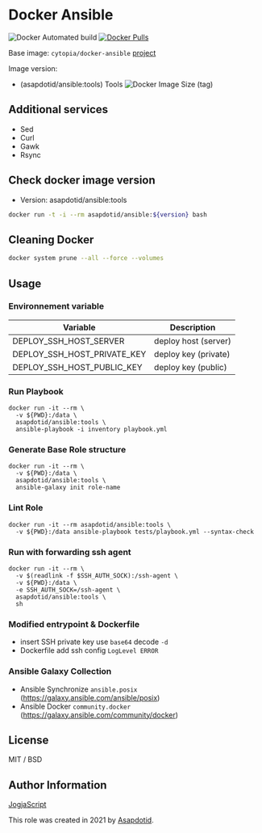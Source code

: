 # Docker Ansible

![Docker Automated build](https://img.shields.io/docker/automated/asapdotid/ansible) [![Docker Pulls](https://img.shields.io/docker/pulls/asapdotid/ansible.svg)](https://hub.docker.com/r/asapdotid/ansible/tools)

Base image: `cytopia/docker-ansible` [project](https://github.com/cytopia/docker-ansible)

Image version:

-   (asapdotid/ansible:tools) Tools ![Docker Image Size (tag)](https://img.shields.io/docker/image-size/asapdotid/ansible/tools)

## Additional services

-   Sed
-   Curl
-   Gawk
-   Rsync

## Check docker image version

-   Version: asapdotid/ansible:tools

```bash
docker run -t -i --rm asapdotid/ansible:${version} bash
```

## Cleaning Docker

```bash
docker system prune --all --force --volumes
```

## Usage

### Environnement variable

| Variable                    | Description          |
| --------------------------- | -------------------- |
| DEPLOY_SSH_HOST_SERVER      | deploy host (server) |
| DEPLOY_SSH_HOST_PRIVATE_KEY | deploy key (private) |
| DEPLOY_SSH_HOST_PUBLIC_KEY  | deploy key (public)  |

### Run Playbook

```
docker run -it --rm \
  -v ${PWD}:/data \
  asapdotid/ansible:tools \
  ansible-playbook -i inventory playbook.yml
```

### Generate Base Role structure

```
docker run -it --rm \
  -v ${PWD}:/data \
  asapdotid/ansible:tools \
  ansible-galaxy init role-name
```

### Lint Role

```
docker run -it --rm asapdotid/ansible:tools \
  -v ${PWD}:/data ansible-playbook tests/playbook.yml --syntax-check
```

### Run with forwarding ssh agent

```
docker run -it --rm \
  -v $(readlink -f $SSH_AUTH_SOCK):/ssh-agent \
  -v ${PWD}:/data \
  -e SSH_AUTH_SOCK=/ssh-agent \
  asapdotid/ansible:tools \
  sh
```

### Modified entrypoint & Dockerfile

-   insert SSH private key use `base64` decode `-d`
-   Dockerfile add ssh config `LogLevel ERROR`

### Ansible Galaxy Collection

-   Ansible Synchronize `ansible.posix` (https://galaxy.ansible.com/ansible/posix)
-   Ansible Docker `community.docker` (https://galaxy.ansible.com/community/docker)

## License

MIT / BSD

## Author Information

[JogjaScript](https://jogjascript.com)

This role was created in 2021 by [Asapdotid](https://github.com/asapdotid).
